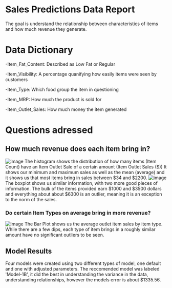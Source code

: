 # Sales Predictions Data Report
The goal is understand the relationship between characteristics of items and how much revenue they generate.
# Data Dictionary

-Item_Fat_Content:	Described as Low Fat or Regular

-Item_Visibility: A percentage quanifying how easily items were seen by customers

-Item_Type: Which food group the item in questioning 

-Item_MRP: How much the product is sold for

-Item_Outlet_Sales: How much money the item generated

# Questions adressed 
 ## How much revenue does each item bring in?
![image](https://user-images.githubusercontent.com/109917853/210278775-4797fae2-ee4f-4fd6-9b50-8beb7c4f314a.png)
The histogram shows the distribution of how many items (Item Count) have an Item Outlet Sale of a certain amount (Item Outlet Sales ($)) It shows our minimum and maximum sales as well as the mean (average) and it shows us that most items bring in sales between $34 and $2200.
![image](https://user-images.githubusercontent.com/109917853/210279362-65a5b3c2-d2aa-47cc-bbdb-7ed153543de3.png)
The boxplot shows us similar information, with two more good pieces of information. The bulk of the items provided earn $1000 and $3500 dollars and everything about about $6300 is an outlier, meaning it is an exception to the norm of the sales. 
### Do certain Item Types on average bring in more revenue?
![image](https://user-images.githubusercontent.com/109917853/210279722-63178a88-ece5-452f-933a-3b2ba1f6a6bc.png)
The Bar Plot shows us the average outlet item sales by item type. While there are a few dips, each type of item brings in a roughly similar amount have no significant outliers to be seen.
## Model Results
Four models were created using two different types of model, one default and one with adjusted parameters. The reccomended model was labeled 'Model-1B', it did the best in understanding the variance in the data, understanding relationships, however the models error is about $1335.56.







